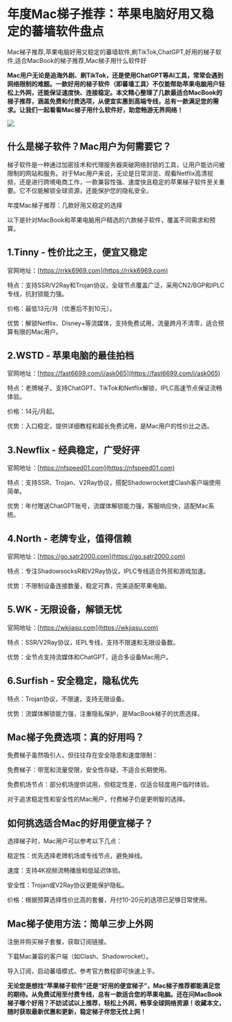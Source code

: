 # 年度Mac梯子推荐：苹果电脑好用又稳定的蕃墙软件盘点
Mac梯子推荐,苹果电脑好用又稳定的蕃墙软件,刷TikTok,ChatGPT,好用的梯子软件,适合MacBook的梯子推荐,Mac梯子用什么软件好

**Mac用户无论是追海外剧、刷TikTok，还是使用ChatGPT等AI工具，常常会遇到网络限制的难题。一款好用的梯子软件（即蕃墙工具）不仅能帮助苹果电脑用户轻松上外网，还能保证速度快、连接稳定。本文精心整理了几款最适合MacBook的梯子推荐，涵盖免费和付费选项，从便宜实惠到高端专线，总有一款满足您的需求。让我们一起看看Mac梯子用什么软件好，助您畅游无界网络！**

![](https://upload.cc/i1/2025/08/12/WOv23B.png)

## 什么是梯子软件？Mac用户为何需要它？
梯子软件是一种通过加密技术和代理服务器突破网络封锁的工具，让用户能访问被限制的网站和服务。对于Mac用户来说，无论是日常浏览、观看Netflix高清视频，还是进行跨境电商工作，一款兼容性强、速度快且稳定的苹果梯子软件至关重要。它不仅能解锁全球资源，还能保护您的隐私安全。

年度Mac梯子推荐：几款好用又稳定的选择

以下是针对MacBook和苹果电脑用户精选的六款梯子软件，覆盖不同需求和预算。

## 1.Tinny - 性价比之王，便宜又稳定 
官网地址：[https://rrkk6969.com](https://rrkk6969.com)

特点：支持SSR/V2Ray和Trojan协议，全球节点覆盖广泛，采用CN2/BGP和IPLC专线，抗封锁能力强。

价格：最低13元/月（优惠后不到10元）。

优势：解锁Netflix、Disney+等流媒体，支持免费试用，流量跨月不清零，适合预算有限的Mac用户。

## 2.WSTD - 苹果电脑的最佳拍档 
官网地址：[https://fast6699.com/i/ask065](https://fast6699.com/i/ask065)

特点：老牌梯子，支持ChatGPT、TikTok和Netflix解锁，IPLC高速节点保证流畅体验。

价格：14元/月起。

优势：入口稳定，提供详细教程和超长免费试用，是Mac用户的性价比之选。

## 3.Newflix - 经典稳定，广受好评 
官网地址：[https://nfspeed01.com](https://nfspeed01.com)

特点：支持SSR、Trojan、V2Ray协议，搭配Shadowrocket或Clash客户端使用简单。

优势：年付赠送ChatGPT账号，流媒体解锁能力强，客服响应快，适配Mac系统。

## 4.North - 老牌专业，值得信赖 
官网地址：[https://go.satr2000.com](https://go.satr2000.com)

特点：专注ShadowsocksR和V2Ray协议，IPLC专线适合外贸和游戏加速。

优势：不限制设备连接数量，稳定可靠，完美适配苹果电脑。

## 5.WK - 无限设备，解锁无忧
官网地址：[https://wkjiasu.com](https://wkjiasu.com)
 
特点：SSR/V2Ray协议，IEPL专线，支持不限速和无限设备数。

优势：全节点支持流媒体和ChatGPT，适合多设备Mac用户。

## 6.Surfish - 安全稳定，隐私优先 
特点：Trojan协议，不限速，支持无限设备。

优势：流媒体解锁能力强，注重隐私保护，是MacBook梯子的优质选择。

## Mac梯子免费选项：真的好用吗？
免费梯子虽然吸引人，但往往存在安全隐患和速度限制：

免费梯子：带宽和流量受限，安全性存疑，不适合长期使用。

免费机场节点：部分机场提供试用，但稳定性差，仅适合轻度用户临时体验。

对于追求稳定性和安全性的Mac用户，付费梯子仍是更明智的选择。

## 如何挑选适合Mac的好用便宜梯子？
选择梯子时，Mac用户可以参考以下几点：

稳定性：优先选择老牌机场或专线节点，避免掉线。

速度：支持4K视频流畅播放和低延迟体验。

安全性：Trojan或V2Ray协议更能保护隐私。

价格：根据预算选择性价比高的套餐，月付10-20元的选项已足够日常使用。

## Mac梯子使用方法：简单三步上外网
注册并购买梯子套餐，获取订阅链接。

下载Mac兼容的客户端（如Clash、Shadowrocket）。

导入订阅，启动蕃墙模式，参考官方教程即可快速上手。

**无论您是想找“苹果梯子软件”还是“好用的便宜梯子”，Mac梯子推荐都能满足您的期待。从免费试用至付费专线，总有一款适合您的苹果电脑。还在问MacBook梯子哪个好用？不妨试试以上推荐，轻松上外网，畅享全球网络资源！收藏本文，随时获取最新优惠和更新，稳定梯子伴您无忧上网！**

